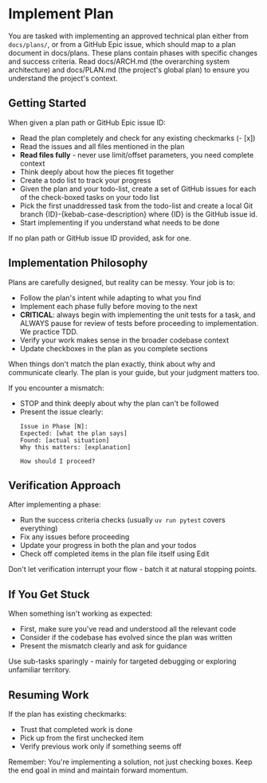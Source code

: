 # Implement Plan

You are tasked with implementing an approved technical plan either from `docs/plans/`, or from a GitHub Epic issue, which should map to a plan document in docs/plans. These plans contain phases with specific changes and success criteria. Read docs/ARCH.md (the overarching system architecture) and docs/PLAN.md (the project's global plan) to ensure you understand the project's context.

## Getting Started

When given a plan path or GitHub Epic issue ID:
- Read the plan completely and check for any existing checkmarks (- [x])
- Read the issues and all files mentioned in the plan
- **Read files fully** - never use limit/offset parameters, you need complete context
- Think deeply about how the pieces fit together
- Create a todo list to track your progress
- Given the plan and your todo-list, create a set of GitHub issues for each of the check-boxed tasks on your todo list
- Pick the first unaddressed task from the todo-list and create a local Git branch {ID}-{kebab-case-description} where {ID} is the GitHub issue id.
- Start implementing if you understand what needs to be done

If no plan path or GitHub issue ID provided, ask for one.

## Implementation Philosophy

Plans are carefully designed, but reality can be messy. Your job is to:
- Follow the plan's intent while adapting to what you find
- Implement each phase fully before moving to the next
- **CRITICAL**: always begin with implementing the unit tests for a task, and ALWAYS pause for review of tests before proceeding to implementation. We practice TDD.
- Verify your work makes sense in the broader codebase context
- Update checkboxes in the plan as you complete sections

When things don't match the plan exactly, think about why and communicate clearly. The plan is your guide, but your judgment matters too.

If you encounter a mismatch:
- STOP and think deeply about why the plan can't be followed
- Present the issue clearly:
  ```
  Issue in Phase [N]:
  Expected: [what the plan says]
  Found: [actual situation]
  Why this matters: [explanation]

  How should I proceed?
  ```

## Verification Approach

After implementing a phase:
- Run the success criteria checks (usually `uv run pytest` covers everything)
- Fix any issues before proceeding
- Update your progress in both the plan and your todos
- Check off completed items in the plan file itself using Edit

Don't let verification interrupt your flow - batch it at natural stopping points.

## If You Get Stuck

When something isn't working as expected:
- First, make sure you've read and understood all the relevant code
- Consider if the codebase has evolved since the plan was written
- Present the mismatch clearly and ask for guidance

Use sub-tasks sparingly - mainly for targeted debugging or exploring unfamiliar territory.

## Resuming Work

If the plan has existing checkmarks:
- Trust that completed work is done
- Pick up from the first unchecked item
- Verify previous work only if something seems off

Remember: You're implementing a solution, not just checking boxes. Keep the end goal in mind and maintain forward momentum.
